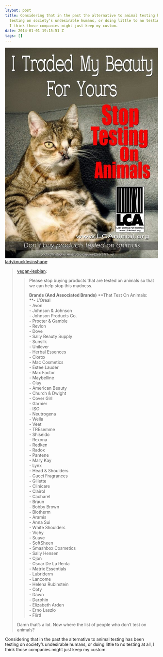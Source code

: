 ```yaml
---
layout: post
title: Considering that in the past the alternative to animal testing has been
  testing on society’s undesirable humans, or doing little to no testing at all,
  I think those companies might just keep my custom.
date: 2014-01-01 19:15:51 Z
tags: []
---
```

![](/media/2014/01/71869087140.jpg)
[ladyknucklesinshape](http://ladyknucklesinshape.tumblr.com/post/67608322033/vegan-lesbian-please-stop-buying-products-that):

> [vegan-lesbian](http://vegan-lesbian.tumblr.com/post/65070399591/please-stop-buying-products-that-are-tested-on):
> 
> > Please stop buying products that are tested on animals so that we can help stop this madness.
> > 
> > **Brands** **(And Associated Brands)** **That Test On Animals:  
> > **\- L’Oreal  
> > \- Avon  
> > \- Johnson & Johnson  
> > \- Johnson Products Co.  
> > \- Procter & Gamble  
> > \- Revlon   
> > \- Dove  
> > \- Sally Beauty Supply  
> > \- Sunsilk  
> > \- Unilever  
> > \- Herbal Essences  
> > \- Clorox  
> > \- Mac Cosmetics  
> > \- Estee Lauder  
> > \- Max Factor  
> > \- Maybelline  
> > \- Olay  
> > \- American Beauty  
> > \- Church & Dwight  
> > \- Cover Girl  
> > \- Garnier  
> > \- ISO  
> > \- Neutrogena  
> > \- Wella  
> > \- Veet  
> > \- TREsemme  
> > \- Shiseido  
> > \- Rexona  
> > \- Redken  
> > \- Radox  
> > \- Pantene  
> > \- Mary Kay  
> > \- Lynx  
> > \- Head & Shoulders  
> > \- Gucci Fragrances  
> > \- Gillette  
> > \- Clinicare  
> > \- Clairol  
> > \- Cacharel  
> > \- Braun  
> > \- Bobby Brown  
> > \- Biotherm  
> > \- Aramis  
> > \- Anna Sui  
> > \- White Shoulders  
> > \- Vichy  
> > \- Suave  
> > \- SoftSheen  
> > \- Smashbox Cosmetics  
> > \- Sally Hensen  
> > \- Ojon  
> > \- Oscar De La Renta  
> > \- Matrix Essentials  
> > \- Lubriderm  
> > \- Lancome  
> > \- Helena Rubinstein  
> > \- Coty  
> > \- Dawn  
> > \- Darphin  
> > \- Elizabeth Arden  
> > \- Erno Laszlo  
> > \- Flirt!
> 
> Damn that’s a lot. Now where the list of people who don’t test on animals?

Considering that in the past the alternative to animal testing has been testing on society’s undesirable humans, or doing little to no testing at all, I think those companies might just keep my custom.
